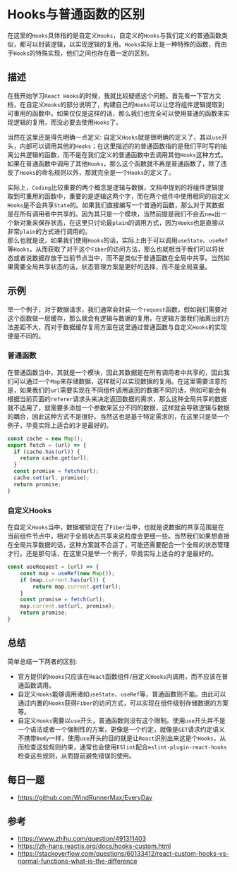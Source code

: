 # Hooks与普通函数的区别
在这里的`Hooks`具体指的是自定义`Hooks`，自定义的`Hooks`与我们定义的普通函数类似，都可以封装逻辑，以实现逻辑的复用。`Hooks`实际上是一种特殊的函数，而由于`Hooks`的特殊实现，他们之间也存在着一定的区别。


## 描述
在我开始学习`React Hooks`的时候，我就比较疑惑这个问题。首先看一下官方文档，在自定义`Hooks`的部分说明了，构建自己的`Hooks`可以让您将组件逻辑提取到可重用的函数中。如果仅仅是这样的话，那么我们也完全可以使用普通的函数来实现逻辑的复用，而没必要去使用`Hooks`了。    

当然在这里还是得先明确一点定义: 自定义`Hooks`就是很明确的定义了，其以`use`开头，内部可以调用其他的`Hooks`；在这里描述的的普通函数指的是我们平时写的抽离公共逻辑的函数，而不是在我们定义的普通函数中去调用其他`Hooks`这种方式。如果在普通函数中调用了其他`Hooks`，那么这个函数就不再是普通函数了，除了违反了`Hooks`的命名规则以外，那就完全是一个`Hooks`的定义了。  

实际上，`Coding`比较重要的两个概念是逻辑与数据，文档中提到的将组件逻辑提取到可重用的函数中，重要的是逻辑这两个字，而在两个组件中使用相同的自定义`Hooks`是不会共享`State`的。如果我们直接编写一个普通的函数，那么对于其数据是在所有调用者中共享的。因为其只是一个模块，当然前提是我们不会去`new`出一个新对象来保存状态，在这里只讨论最`plain`的调用方式，因为`Hooks`也是直接以非常`plain`的方式进行调用的。  
那么也就是说，如果我们使用`Hooks`的话，实际上由于可以调用`useState`、`useRef`等`Hooks`，从而获取了对于这个`Fiber`的访问方法，那么也就相当于我们可以将状态或者说数据存放于当前节点当中，而不是类似于普通函数在全局中共享。当然如果需要全局共享状态的话，状态管理方案是更好的选择，而不是全局变量。

## 示例
举一个例子，对于数据请求，我们通常会封装一个`request`函数，假如我们需要对这个函数做一层缓存，那么就会有逻辑与数据的复用，在逻辑方面我们抽离出的方法差距不大，而对于数据缓存复用方面在这里通过普通函数与自定义`Hooks`的实现便是不同的。

### 普通函数
在普通函数当中，其就是一个模块，因此其数据是在所有调用者中共享的，因此我们可以通过一个`Map`来存储数据，这样就可以实现数据的复用。在这里需要注意的是，如果我们的`url`需要实现在不同组件调用返回的数据不同的话，例如可能会有根据当前页面的`referer`请求头来决定返回数据的需求，那么这种全局共享的数据就不适用了，就需要多添加一个参数来区分不同的数据，这样就会导致逻辑与数据的耦合，因此这种方式不是很好。当然这也是基于特定需求的，在这里只是举一个例子，毕竟实际上适合的才是最好的。  

```js
const cache = new Map();
export fetch = (url) => {
  if (cache.has(url)) {
    return cache.get(url);
  }
  const promise = fetch(url);
  cache.set(url, promise);
  return promise;
}
```

### 自定义Hooks
在自定义`Hooks`当中，数据被锁定在了`Fiber`当中，也就是说数据的共享范围是在当前组件节点中，相对于全局状态共享来说粒度会更细一些。当然我们如果想直接在全局共享数据的话，这种方案就不合适了，可能还需要配合一个全局的状态管理才行。还是那句话，在这里只是举一个例子，毕竟实际上适合的才是最好的。  

```js
const useRequest = (url) => {
    const map = useRef(new Map());
    if (map.current.has(url)) {
        return map.current.get(url);
    }
    const promise = fetch(url);
    map.current.set(url, promise);
    return promise;
}
```

## 总结
简单总结一下两者的区别: 
* 官方提供的`Hooks`只应该在`React`函数组件/自定义`Hooks`内调用，而不应该在普通函数调用。
* 自定义`Hooks`能够调用诸如`useState`、`useRef`等，普通函数则不能。由此可以通过内置的`Hooks`获得`Fiber`的访问方式，可以实现在组件级别存储数据的方案等。
* 自定义`Hooks`需要以`use`开头，普通函数则没有这个限制。使用`use`开头并不是一个语法或者一个强制性的方案，更像是一个约定，就像是`GET`请求约定语义不携带`Body`一样，使用`use`开头的目的就是让`React`识别出来这是个`Hooks`，从而检查这些规则约束，通常也会使用`ESlint`配合`eslint-plugin-react-hooks`检查这些规则，从而提前避免错误的使用。

## 每日一题

- <https://github.com/WindRunnerMax/EveryDay>

## 参考

- <https://www.zhihu.com/question/491311403>
- <https://zh-hans.reactjs.org/docs/hooks-custom.html>
- <https://stackoverflow.com/questions/60133412/react-custom-hooks-vs-normal-functions-what-is-the-difference>
